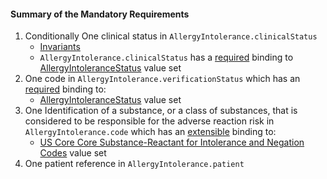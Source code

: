 #### Summary of the Mandatory Requirements

1.  Conditionally One clinical status in `AllergyIntolerance.clinicalStatus`
    - [Invariants](http://build.fhir.org/allergyintolerance.html#invs)
    - `AllergyIntolerance.clinicalStatus` has a [required](http://build.fhir.org/terminologies.html#required) binding to [AllergyIntoleranceStatus](http://build.fhir.org/valueset-allergy-clinical-status.html) value set
1.  One code in `AllergyIntolerance.verificationStatus` which has an [required](http://build.fhir.org/terminologies.html#required) binding to:
    -   [AllergyIntoleranceStatus](http://build.fhir.org/valueset-allergy-verification-status.html) value set
1.  One Identification of a substance, or a class of substances, that is considered to be responsible for the adverse reaction risk in `AllergyIntolerance.code` which has an [extensible](http://build.fhir.org/terminologies.html#extensible) binding to:
    -    [US Core Core Substance-Reactant for Intolerance and Negation Codes](valueset-us-core-substance.html) value set
1.  One patient reference in `AllergyIntolerance.patient`
